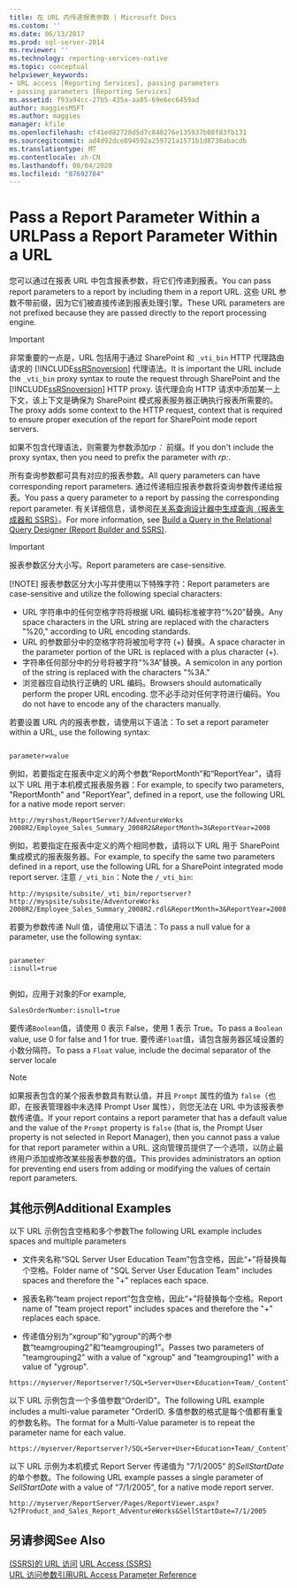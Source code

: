 ```yaml
---
title: 在 URL 内传递报表参数 | Microsoft Docs
ms.custom: ''
ms.date: 06/13/2017
ms.prod: sql-server-2014
ms.reviewer: ''
ms.technology: reporting-services-native
ms.topic: conceptual
helpviewer_keywords:
- URL access [Reporting Services], passing parameters
- passing parameters [Reporting Services]
ms.assetid: f93a94cc-27b5-435a-aa85-69e6ec6459ad
author: maggiesMSFT
ms.author: maggies
manager: kfile
ms.openlocfilehash: cf41ed82728d5d7c840276e135937b08f83fb131
ms.sourcegitcommit: ad4d92dce894592a259721a1571b1d8736abacdb
ms.translationtype: MT
ms.contentlocale: zh-CN
ms.lasthandoff: 08/04/2020
ms.locfileid: "87692784"
---
```

# <a name="pass-a-report-parameter-within-a-url"></a><span data-ttu-id="c3ac1-102">Pass a Report Parameter Within a URL</span><span class="sxs-lookup"><span data-stu-id="c3ac1-102">Pass a Report Parameter Within a URL</span></span>
  <span data-ttu-id="c3ac1-103">您可以通过在报表 URL 中包含报表参数，将它们传递到报表。</span><span class="sxs-lookup"><span data-stu-id="c3ac1-103">You can pass report parameters to a report by including them in a report URL.</span></span> <span data-ttu-id="c3ac1-104">这些 URL 参数不带前缀，因为它们被直接传递到报表处理引擎。</span><span class="sxs-lookup"><span data-stu-id="c3ac1-104">These URL parameters are not prefixed because they are passed directly to the report processing engine.</span></span>  
  
> [!IMPORTANT]  
>  <span data-ttu-id="c3ac1-105">非常重要的一点是，URL 包括用于通过 SharePoint 和 `_vti_bin` HTTP 代理路由请求的 [!INCLUDE[ssRSnoversion](../includes/ssrsnoversion-md.md)] 代理语法。</span><span class="sxs-lookup"><span data-stu-id="c3ac1-105">It is important the URL include the `_vti_bin` proxy syntax to route the request through SharePoint and the [!INCLUDE[ssRSnoversion](../includes/ssrsnoversion-md.md)] HTTP proxy.</span></span> <span data-ttu-id="c3ac1-106">该代理会向 HTTP 请求中添加某一上下文，该上下文是确保为 SharePoint 模式报表服务器正确执行报表所需要的。</span><span class="sxs-lookup"><span data-stu-id="c3ac1-106">The proxy adds some context to the HTTP request, context that is required to ensure proper execution of the report for SharePoint mode report servers.</span></span>  
>   
>  <span data-ttu-id="c3ac1-107">如果不包含代理语法，则需要为参数添加*rp：* 前缀。</span><span class="sxs-lookup"><span data-stu-id="c3ac1-107">If you don't include the proxy syntax, then you need to prefix the parameter with *rp:*.</span></span>  
  
 <span data-ttu-id="c3ac1-108">所有查询参数都可具有对应的报表参数。</span><span class="sxs-lookup"><span data-stu-id="c3ac1-108">All query parameters can have corresponding report parameters.</span></span> <span data-ttu-id="c3ac1-109">通过传递相应报表参数将查询参数传递给报表。</span><span class="sxs-lookup"><span data-stu-id="c3ac1-109">You pass a query parameter to a report by passing the corresponding report parameter.</span></span> <span data-ttu-id="c3ac1-110">有关详细信息，请参阅[在关系查询设计器中生成查询（报表生成器和 SSRS）](report-data/build-a-query-in-the-relational-query-designer-report-builder-and-ssrs.md)。</span><span class="sxs-lookup"><span data-stu-id="c3ac1-110">For more information, see [Build a Query in the Relational Query Designer &#40;Report Builder and SSRS&#41;](report-data/build-a-query-in-the-relational-query-designer-report-builder-and-ssrs.md).</span></span>  
  
> [!IMPORTANT]
>  <span data-ttu-id="c3ac1-111">报表参数区分大小写。</span><span class="sxs-lookup"><span data-stu-id="c3ac1-111">Report parameters are case-sensitive.</span></span>  
> 
> [!NOTE]
>  <span data-ttu-id="c3ac1-112">报表参数区分大小写并使用以下特殊字符：</span><span class="sxs-lookup"><span data-stu-id="c3ac1-112">Report parameters are case-sensitive and utilize the following special characters:</span></span>  
> 
>  -   <span data-ttu-id="c3ac1-113">URL 字符串中的任何空格字符将根据 URL 编码标准被字符“%20”替换。</span><span class="sxs-lookup"><span data-stu-id="c3ac1-113">Any space characters in the URL string are replaced with the characters "%20," according to URL encoding standards.</span></span>  
> -   <span data-ttu-id="c3ac1-114">URL 的参数部分中的空格字符将被加号字符 (+) 替换。</span><span class="sxs-lookup"><span data-stu-id="c3ac1-114">A space character in the parameter portion of the URL is replaced with a plus character (+).</span></span>  
> -   <span data-ttu-id="c3ac1-115">字符串任何部分中的分号将被字符“%3A”替换。</span><span class="sxs-lookup"><span data-stu-id="c3ac1-115">A semicolon in any portion of the string is replaced with the characters "%3A."</span></span>  
> -   <span data-ttu-id="c3ac1-116">浏览器应自动执行正确的 URL 编码。</span><span class="sxs-lookup"><span data-stu-id="c3ac1-116">Browsers should automatically perform the proper URL encoding.</span></span> <span data-ttu-id="c3ac1-117">您不必手动对任何字符进行编码。</span><span class="sxs-lookup"><span data-stu-id="c3ac1-117">You do not have to encode any of the characters manually.</span></span>  
  
 <span data-ttu-id="c3ac1-118">若要设置 URL 内的报表参数，请使用以下语法：</span><span class="sxs-lookup"><span data-stu-id="c3ac1-118">To set a report parameter within a URL, use the following syntax:</span></span>  
  
```  
  
parameter=value  
```  
  
 <span data-ttu-id="c3ac1-119">例如，若要指定在报表中定义的两个参数“ReportMonth”和“ReportYear”，请将以下 URL 用于本机模式报表服务器：</span><span class="sxs-lookup"><span data-stu-id="c3ac1-119">For example, to specify two parameters, "ReportMonth" and "ReportYear", defined in a report, use the following URL for a native mode report server:</span></span>  
  
```  
http://myrshost/ReportServer?/AdventureWorks 2008R2/Employee_Sales_Summary_2008R2&ReportMonth=3&ReportYear=2008  
```  
  
 <span data-ttu-id="c3ac1-120">例如，若要指定在报表中定义的两个相同参数，请将以下 URL 用于 SharePoint 集成模式的报表服务器。</span><span class="sxs-lookup"><span data-stu-id="c3ac1-120">For example, to specify the same two parameters defined in a report, use the following URL for a SharePoint integrated mode report server.</span></span> <span data-ttu-id="c3ac1-121">注意 `/_vti_bin`：</span><span class="sxs-lookup"><span data-stu-id="c3ac1-121">Note the `/_vti_bin`:</span></span>  
  
```  
http://myspsite/subsite/_vti_bin/reportserver?http://myspsite/subsite/AdventureWorks 2008R2/Employee_Sales_Summary_2008R2.rdl&ReportMonth=3&ReportYear=2008  
```  
  
 <span data-ttu-id="c3ac1-122">若要为参数传递 Null 值，请使用以下语法：</span><span class="sxs-lookup"><span data-stu-id="c3ac1-122">To pass a null value for a parameter, use the following syntax:</span></span>  
  
```  
  
parameter  
:isnull=true  
  
```  
  
 <span data-ttu-id="c3ac1-123">例如，应用于对象的</span><span class="sxs-lookup"><span data-stu-id="c3ac1-123">For example,</span></span>  
  
```  
SalesOrderNumber:isnull=true  
```  
  
 <span data-ttu-id="c3ac1-124">要传递`Boolean`值，请使用 0 表示 False，使用 1 表示 True。</span><span class="sxs-lookup"><span data-stu-id="c3ac1-124">To pass a `Boolean` value, use 0 for false and 1 for true.</span></span> <span data-ttu-id="c3ac1-125">要传递`Float`值，请包含服务器区域设置的小数分隔符。</span><span class="sxs-lookup"><span data-stu-id="c3ac1-125">To pass a `Float` value, include the decimal separator of the server locale</span></span>  
  
> [!NOTE]  
>  <span data-ttu-id="c3ac1-126">如果报表包含的某个报表参数具有默认值，并且 `Prompt` 属性的值为 `false`（也即，在报表管理器中未选择 Prompt User 属性），则您无法在 URL 中为该报表参数传递值。</span><span class="sxs-lookup"><span data-stu-id="c3ac1-126">If your report contains a report parameter that has a default value and the value of the `Prompt` property is `false` (that is, the Prompt User property is not selected in Report Manager), then you cannot pass a value for that report parameter within a URL.</span></span> <span data-ttu-id="c3ac1-127">这向管理员提供了一个选项，以防止最终用户添加或修改某些报表参数的值。</span><span class="sxs-lookup"><span data-stu-id="c3ac1-127">This provides administrators an option for preventing end users from adding or modifying the values of certain report parameters.</span></span>  
  
##  <a name="additional-examples"></a><a name="bkmk_examples"></a> <span data-ttu-id="c3ac1-128">其他示例</span><span class="sxs-lookup"><span data-stu-id="c3ac1-128">Additional Examples</span></span>  
 <span data-ttu-id="c3ac1-129">以下 URL 示例包含空格和多个参数</span><span class="sxs-lookup"><span data-stu-id="c3ac1-129">The following URL example includes spaces and multiple parameters</span></span>  
  
-   <span data-ttu-id="c3ac1-130">文件夹名称“SQL Server User Education Team”包含空格，因此“+”将替换每个空格。</span><span class="sxs-lookup"><span data-stu-id="c3ac1-130">Folder name of "SQL Server User Education Team" includes spaces and therefore the "+" replaces each space.</span></span>  
  
-   <span data-ttu-id="c3ac1-131">报表名称“team project report”包含空格，因此“+”将替换每个空格。</span><span class="sxs-lookup"><span data-stu-id="c3ac1-131">Report name of "team project report" includes spaces and therefore the "+" replaces each space.</span></span>  
  
-   <span data-ttu-id="c3ac1-132">传递值分别为“xgroup”和“ygroup”的两个参数“teamgrouping2”和“teamgrouping1”。</span><span class="sxs-lookup"><span data-stu-id="c3ac1-132">Passes two parameters of "teamgrouping2" with a value of "xgroup" and "teamgrouping1" with a value of "ygroup".</span></span>  
  
```  
https://myserver/Reportserver?/SQL+Server+User+Education+Team/_ContentTeams/folder123/team+project+report&teamgrouping2=xgroup&teamgrouping1=ygroup  
```  
  
 <span data-ttu-id="c3ac1-133">以下 URL 示例包含一个多值参数“OrderID”。</span><span class="sxs-lookup"><span data-stu-id="c3ac1-133">The following URL example includes a multi-value parameter "OrderID.</span></span> <span data-ttu-id="c3ac1-134">多值参数的格式是每个值都有重复的参数名称。</span><span class="sxs-lookup"><span data-stu-id="c3ac1-134">The format for a Multi-Value parameter is to repeat the parameter name for each value.</span></span>  
  
```  
https://myserver/Reportserver?/SQL+Server+User+Education+Team/_ContentTeams/folder123/team+project+report&teamgrouping2=xgroup&teamgrouping1=ygroup&OrderID=747&OrderID=787&OrderID=12  
```  
  
 <span data-ttu-id="c3ac1-135">以下 URL 示例为本机模式 Report Server 传递值为 "7/1/2005" 的*SellStartDate*的单个参数。</span><span class="sxs-lookup"><span data-stu-id="c3ac1-135">The following URL example passes a single parameter of *SellStartDate* with a value of "7/1/2005", for a native mode report server.</span></span>  
  
```  
http://myserver/ReportServer/Pages/ReportViewer.aspx?%2fProduct_and_Sales_Report_AdventureWorks&SellStartDate=7/1/2005  
```  
  
## <a name="see-also"></a><span data-ttu-id="c3ac1-136">另请参阅</span><span class="sxs-lookup"><span data-stu-id="c3ac1-136">See Also</span></span>  
 <span data-ttu-id="c3ac1-137">[&#40;SSRS&#41;的 URL 访问](url-access-ssrs.md) </span><span class="sxs-lookup"><span data-stu-id="c3ac1-137">[URL Access &#40;SSRS&#41;](url-access-ssrs.md) </span></span>  
 [<span data-ttu-id="c3ac1-138">URL 访问参数引用</span><span class="sxs-lookup"><span data-stu-id="c3ac1-138">URL Access Parameter Reference</span></span>](url-access-parameter-reference.md)  
  
  
